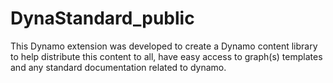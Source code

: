 # DynaStandard_public
This Dynamo extension was developed to create a Dynamo content library to help distribute this content to all, have easy access to graph(s) templates and any standard documentation related to dynamo.
